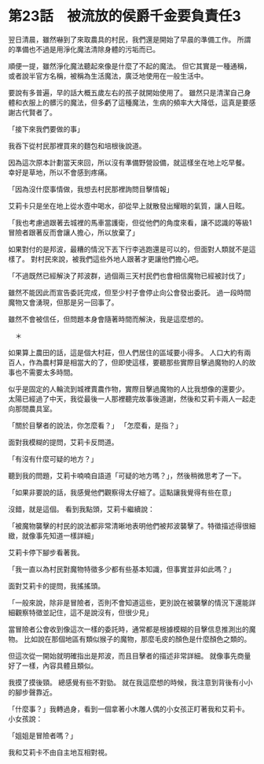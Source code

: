 # 第23話　被流放的侯爵千金要負責任3

翌日清晨，雖然嚇到了來取農具的村民，我們還是開始了早晨的準備工作。
所謂的準備也不過是用淨化魔法清除身體的污垢而已。

順便一提，雖然淨化魔法聽起來像是什麼了不起的魔法。
但它其實是一種通稱，或者說半官方名稱，被稱為生活魔法，廣泛地使用在一般生活中。

要說有多普遍，早的話大概五歲左右的孩子就開始使用了。
雖然只是清潔自己身體和衣服上的髒污的魔法，但多虧了這種魔法，生病的頻率大大降低，這真是要感謝古代賢者了。

「接下來我們要做的事」

我吞下從村民那裡買來的麵包和培根後說道。

因為這次原本計劃當天來回，所以沒有準備野營設備，就這樣坐在地上吃早餐。
幸好是草地，所以不會感到疼痛。

「因為沒什麼事情做，我想去村民那裡詢問目擊情報」

艾莉卡只是坐在地上從水壺中喝水，卻從早上就散發出耀眼的氣質，讓人目眩。

「我也考慮過跟著去城裡的馬車當護衛，但從他們的角度來看，讓不認識的等級1冒險者跟著反而會讓人擔心，所以放棄了」

如果對付的是邦波，最糟的情況下丟下行李逃跑還是可以的，但面對人類就不是這樣了。
對村民來說，被我們這些外地人跟著才更讓他們擔心吧。

「不過既然已經解決了邦波群，過個兩三天村民們也會相信魔物已經被討伐了」

雖然不能因此而宣告委託完成，但至少村子會停止向公會發出委託。
過一段時間魔物又會湧現，但那是另一回事了。

雖然不會被信任，但問題本身會隨著時間而解決，我是這麼想的。

　＊

如果算上農田的話，這是個大村莊，但人們居住的區域要小得多。
人口大約有兩百人，作為農村算是相當大的了，但即使這樣，要聽那些實際目擊過魔物的人的故事也不需要太多時間。

似乎是固定的人輪流到城裡賣農作物，實際目擊過魔物的人比我想像的還要少。
太陽已經過了中天，我從最後一人那裡聽完故事後道謝，然後和艾莉卡兩人一起走向那間農具室。

「關於目擊者的說法，你怎麼看？」
「怎麼看，是指？」

面對我模糊的提問，艾莉卡反問道。

「有沒有什麼可疑的地方？」

聽到我的問題，艾莉卡喃喃自語道「可疑的地方嗎？」，然後稍微思考了一下。

「如果非要說的話，我感覺他們觀察得太仔細了。這點讓我覺得有些在意」

沒錯，就是這個。
看到我點頭，艾莉卡繼續說：

「被魔物襲擊的村民的說法都非常清晰地表明他們被邦波襲擊了。特徵描述得很細緻，就像事先知道一樣詳細」

艾莉卡停下腳步看著我。

「我一直以為村民對魔物特徵多少都有些基本知識，但事實並非如此嗎？」

面對艾莉卡的提問，我搖搖頭。

「一般來說，除非是冒險者，否則不會知道這些，更別說在被襲擊的情況下還能詳細觀察特徵並記住，這不是說沒有，但很少見」

當冒險者公會收到像這次一樣的委託時，通常都是根據模糊的目擊信息推測出的魔物。
比如說在那個地區有類似猴子的魔物，那麼毛皮的顏色是什麼顏色之類的。

但這次從一開始就明確指出是邦波，而且目擊者的描述非常詳細。
就像事先商量好了一樣，內容具體且類似。

我摸了摸後頸。
總感覺有些不對勁。
就在我這麼想的時候，我注意到背後有小小的腳步聲靠近。

「什麼事？」我轉過身，看到一個拿著小木雕人偶的小女孩正盯著我和艾莉卡。
小女孩說：

「姐姐是冒險者嗎？」

我和艾莉卡不由自主地互相對視。